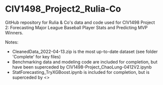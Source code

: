 # CIV1498_Project2_Rulia-Co

GitHub repository for Rulia & Co's data and code used for CIV1498 Project 2: Forecasting Major League Baseball Player Stats and Predicting MVP Winners.

Notes:
- CleanedData_2022-04-13.zip is the most up-to-date dataset (see folder 'Complete' for key files)
- Benchmarking data and modeling code are included for completion, but have been superceded by CIV1498-Project_ChaoLung-0412V2.ipynb
- StatForecasting_TryXGBoost.ipynb is included for completion, but is superceded by <>
